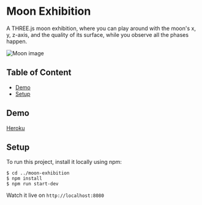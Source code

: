 # Moon Exhibition
A THREE.js moon exhibition, where you can play around with the moon's x, y, z-axis, and the quality of its surface, while you observe all the phases happen.

![Moon image](https://github.com/jamieeunice/moon-exhibition/blob/master/Screen%20Shot%202021-02-05%20at%202.41.28%20PM.png)

## Table of Content
* [Demo](#links)
* [Setup](#setup)

## Demo
[Heroku](https://moonanly.herokuapp.com/)

## Setup
To run this project, install it locally using npm:
```
$ cd ../moon-exhibition
$ npm install
$ npm run start-dev
```
Watch it live on `http://localhost:8080`
